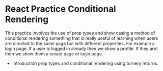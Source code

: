 # React Practice Conditional Rendering

This practice involves the use of prop types and show casing a method of conditional rendering something
that is really useful of learning when users are directed to the same page but with different properties. For example a login page. If a user is logged in already then we show a profile. If they arnt then we show them a create page or login page.

- Introduction prop types and conditional rendering using turnery returns.
